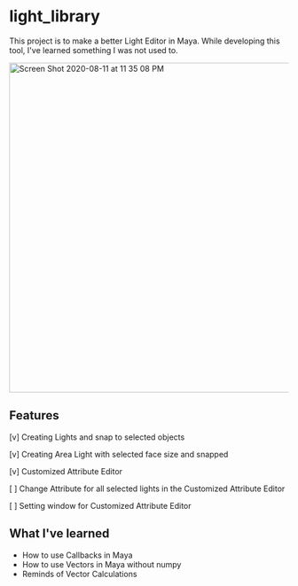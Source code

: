 # light_library

This project is to make a better Light Editor in Maya.
While developing this tool, I've learned something I was not used to.

<img width="595" alt="Screen Shot 2020-08-11 at 11 35 08 PM" src="https://user-images.githubusercontent.com/32492173/89982938-7ef65a00-dc2b-11ea-8647-f526893404f5.png">


## Features

[v] Creating Lights and snap to selected objects

[v] Creating Area Light with selected face size and snapped

[v] Customized Attribute Editor

[ ] Change Attribute for all selected lights in the Customized Attribute Editor

[ ] Setting window for Customized Attribute Editor

## What I've learned

- How to use Callbacks in Maya
- How to use Vectors in Maya without numpy
- Reminds of Vector Calculations
